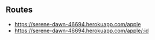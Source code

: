 ## Routes
* https://serene-dawn-46694.herokuapp.com/apple
* https://serene-dawn-46694.herokuapp.com/apple/:id
